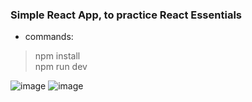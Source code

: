 ### Simple React App, to practice React Essentials

- commands: 
> npm install <br>
> npm run dev <br>



![image](https://github.com/AlaaDuridi/simple-react-app/assets/51034664/934ef995-95f6-41dc-9fcb-08e38db883b9)
![image](https://github.com/AlaaDuridi/simple-react-app/assets/51034664/71492ec2-a475-4ed1-ac00-df6ce7f32a01)
